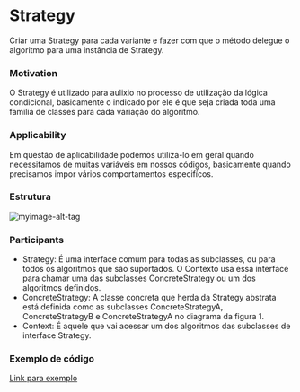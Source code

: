 # Strategy

Criar uma Strategy para cada variante e fazer com que o método delegue o algoritmo para uma instância de Strategy.

### Motivation

O Strategy é utilizado para aulixio no processo de utilização da lógica condicional, basicamente o indicado por ele é que seja criada toda uma familia de classes para cada variação do algoritmo.

### Applicability

Em questão de aplicabilidade podemos utiliza-lo em geral quando necessitamos de muitas variáveis em nossos códigos, basicamente quando precisamos impor vários comportamentos especifícos.

### Estrutura

![myimage-alt-tag](http://videos.web-03.net/artigos/Higor_Medeiros/PadraoStrategy/PadraoStrategy1.jpg)

### Participants

- Strategy: É uma interface comum para todas as subclasses, ou para todos os algoritmos que são suportados. O Contexto usa essa interface para chamar uma das subclasses ConcreteStrategy ou um dos algoritmos definidos.
- ConcreteStrategy: A classe concreta que herda da Strategy abstrata está definida como as subclasses ConcreteStrategyA, ConcreteStrategyB e ConcreteStrategyA no diagrama da figura 1.
- Context: É aquele que vai acessar um dos algoritmos das subclasses de interface Strategy.

### Exemplo de código

[Link para exemplo](https://github.com/andreifsa/Padr-o-de-projeto/tree/master/Strategy)
